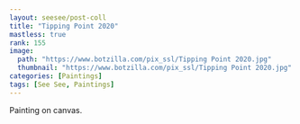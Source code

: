 ```yaml
---
layout: seesee/post-coll
title: "Tipping Point 2020"
mastless: true
rank: 155
image:
  path: "https://www.botzilla.com/pix_ssl/Tipping Point 2020.jpg"
  thumbnail: "https://www.botzilla.com/pix_ssl/Tipping Point 2020.jpg"
categories: [Paintings]
tags: [See See, Paintings]
---
```


Painting on canvas.



